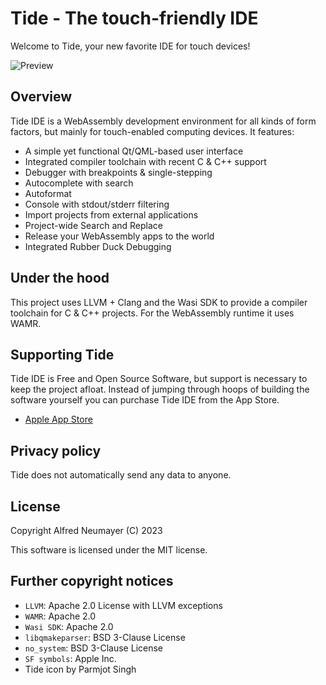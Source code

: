 # Tide - The touch-friendly IDE

Welcome to Tide, your new favorite IDE for touch devices!

![Preview](PREVIEW.png)


## Overview

Tide IDE is a WebAssembly development environment for all kinds of form factors, but mainly for touch-enabled computing devices. It features:

- A simple yet functional Qt/QML-based user interface
- Integrated compiler toolchain with recent C & C++ support
- Debugger with breakpoints & single-stepping
- Autocomplete with search
- Autoformat
- Console with stdout/stderr filtering
- Import projects from external applications
- Project-wide Search and Replace
- Release your WebAssembly apps to the world
- Integrated Rubber Duck Debugging


## Under the hood

This project uses LLVM + Clang and the Wasi SDK to provide a compiler toolchain for C & C++ projects. For the WebAssembly runtime it uses WAMR.


## Supporting Tide

Tide IDE is Free and Open Source Software, but support is necessary to keep the project afloat. Instead of jumping through hoops of building the software yourself you can purchase Tide IDE from the App Store.

- [Apple App Store](https://apps.apple.com/at/app/tide-ide/id6450320573)


## Privacy policy

Tide does not automatically send any data to anyone.


## License

Copyright Alfred Neumayer (C) 2023

This software is licensed under the MIT license.


## Further copyright notices

- `LLVM`: Apache 2.0 License with LLVM exceptions
- `WAMR`: Apache 2.0
- `Wasi SDK`: Apache 2.0
- `libqmakeparser`: BSD 3-Clause License
- `no_system`: BSD 3-Clause License
- `SF symbols`: Apple Inc.
- Tide icon by Parmjot Singh
